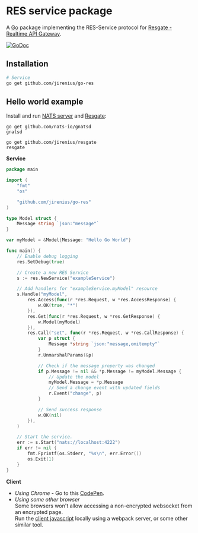 # RES service package

A [Go](http://golang.org) package implementing the RES-Service protocol for [Resgate - Realtime API Gateway](https://github.com/jirenius/resgate).

[![GoDoc](https://godoc.org/github.com/jirenius/go-res?status.svg)](http://godoc.org/github.com/jirenius/go-res)

## Installation

```bash
# Service
go get github.com/jirenius/go-res
```

## Hello world example

Install and run [NATS server](https://nats.io/download/nats-io/gnatsd/) and [Resgate](https://github.com/jirenius/resgate):

```
go get github.com/nats-io/gnatsd
gnatsd
```

```
go get github.com/jirenius/resgate
resgate
```
**Service** 
```go
package main

import (
	"fmt"
	"os"

	"github.com/jirenius/go-res"
)

type Model struct {
	Message string `json:"message"`
}

var myModel = &Model{Message: "Hello Go World"}

func main() {
	// Enable debug logging
	res.SetDebug(true)

	// Create a new RES Service
	s := res.NewService("exampleService")

	// Add handlers for "exampleService.myModel" resource
	s.Handle("myModel",
		res.Access(func(r *res.Request, w *res.AccessResponse) {
			w.OK(true, "*")
		}),
		res.Get(func(r *res.Request, w *res.GetResponse) {
			w.Model(myModel)
		}),
		res.Call("set", func(r *res.Request, w *res.CallResponse) {
			var p struct {
				Message *string `json:"message,omitempty"`
			}
			r.UnmarshalParams(&p)

			// Check if the message property was changed
			if p.Message != nil && *p.Message != myModel.Message {
				// Update the model
				myModel.Message = *p.Message
				// Send a change event with updated fields
				r.Event("change", p)
			}

			// Send success response
			w.OK(nil)
		}),
	)

	// Start the service.
	err := s.Start("nats://localhost:4222")
	if err != nil {
		fmt.Fprintf(os.Stderr, "%s\n", err.Error())
		os.Exit(1)
	}
}
```

**Client**
* *Using Chrome* - Go to this [CodePen](https://codepen.io/sjirenius/pen/vraZPZ).  
* *Using some other browser*  
Some browsers won't allow accessing a non-encrypted websocket from an encrypted page.  
Run the [client javascript](https://github.com/jirenius/resgate#client) locally using a webpack server, or some other similar tool.


